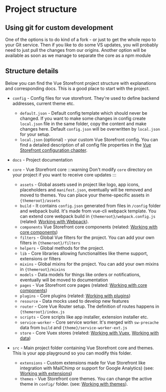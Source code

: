 # Project structure

## Using git for custom development

One of the options is to do kind of a fork - or just to get the whole repo to your Git service. Then if you like to do some VS updates, you will probably need to just pull the changes from our origins. Another option will be available as soon as we manage to separate the core as a npm module

## Structure details

Below you can find the Vue Storefront project structure with explanations and corresponding docs. This is a good place to start with the project.

- `config` - Config files for vue storefront. They're used to define backend addresses, current theme etc.
  - `default.json` - Default config template which should never be changed. If you want to make some changes in config create `local.json` file in the same folder, copy the content and make changes here. Default `config.json` will be overwritten by `local.json` for your setup.
  - `local.json` (optional) - your custom Vue Storefront config. You can find a detailed description of all config file properties in the [Vue Storefront configuration chapter](configuration.md).
- `docs` - Project documentation
- `core` - Vue Storefront core
  :::warning
  Don't modify `core` directory on your project if you want to receive core updates
  :::

  - `assets` - Global assets used in project like logo, app icons, placeholders and `manifest.json`, eventually will be removed and moved to themes. You can place your theme-specific assets in `{themeroot}/assets`
  - `build` - It contains `config.json` generated from files in `/config` folder and webpack build. It's made from vue-cli webpack template. You can extend core webpack build in `{themeroot}/webpack.config.js` (related: [Working with Webpack](../core-themes/webpack.md)).
  - `components` Vue Storefront core components (related: [Working with core components](../core-themes/core-components.md))
  - `filters` - Global Vue filters for the project. You can add your own filters in `{themeroot}/filters`
  - `helpers` - Global methods for the project.
  - `lib` - Core libraries allowing functionalities like theme support, extensions or filters
  - `mixins` - Global mixins for the project. You can add your own mixins in `{themeroot}/mixins`
  - `models` - Data models for things like orders or notifications, eventually will be moved to documentation
  - `pages` - Vue Storefront core pages (related: [Working with core components](../core-themes/core-components.md))
  - `plugins` - Core plugins (related: [Working with plugins](../core-themes/plugins.md))
  - `resource` - Data mocks used to develop new features
  - `router` - Core Vue Router setup. The definition of routes happens in `{themeroot}/index.js`
  - `scripts` - Core scripts like app installer, extension installer etc.
  - `service-worker` - Core service worker. It's merged with `sw-precache` data from `build` and `{theme}/service-worker-ext.js`
  - `store` - Core Vuex stores (related: [Working with Vuex](../core-themes/vuex.md), [Working with data](../core-themes/data.md))

- `src` - Main project folder containing Vue Storefront core and themes. This is your app playground so you can modify this folder.
  - `extensions` - Custom extensions made for Vue Storefront like integration with MailChimp or support for Google Analytics) (see: [Working with extensions](../core-themes/extensions.md))
  - `themes` - Vue Storefront core themes. You can change the active theme in `config/` folder. (see: [Working with themes](../core-themes/themes.md)).
